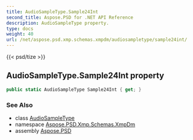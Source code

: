 ```yaml
---
title: AudioSampleType.Sample24Int
second_title: Aspose.PSD for .NET API Reference
description: AudioSampleType property. 
type: docs
weight: 40
url: /net/aspose.psd.xmp.schemas.xmpdm/audiosampletype/sample24int/
---
```

{{< psd/tize >}}
## AudioSampleType.Sample24Int property

```csharp
public static AudioSampleType Sample24Int { get; }
```

### See Also

* class [AudioSampleType](../)
* namespace [Aspose.PSD.Xmp.Schemas.XmpDm](../../audiosampletype/)
* assembly [Aspose.PSD](../../../)


